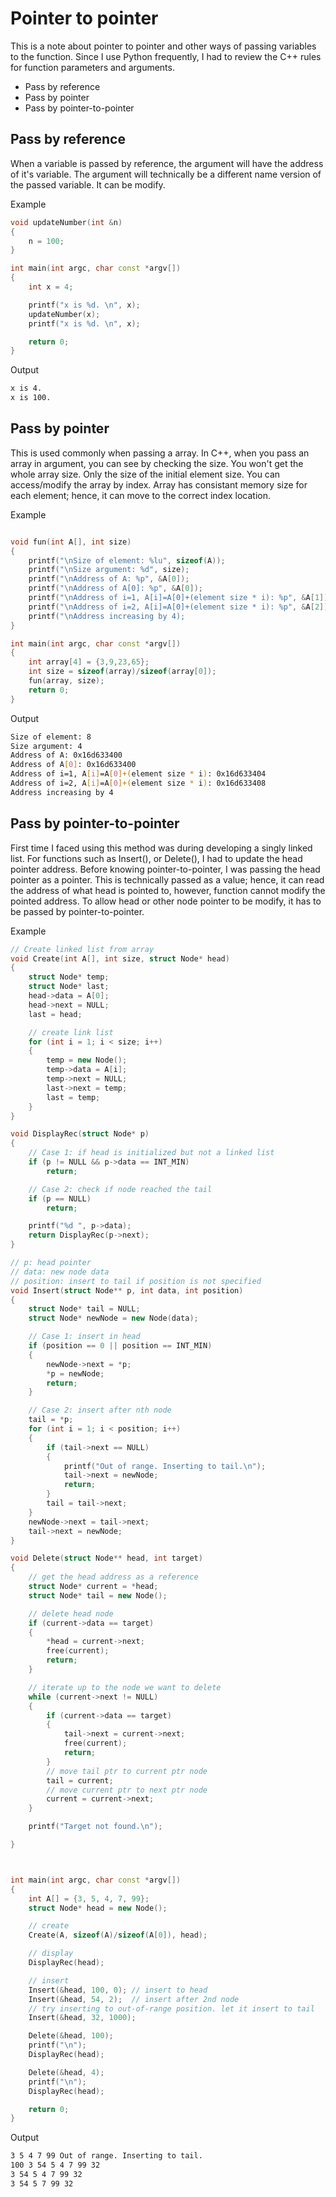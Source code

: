 # Pointer to pointer

This is a note about pointer to pointer and other ways of passing variables to the function. Since I use Python frequently,
I had to review the C++ rules for function parameters and arguments.

- Pass by reference
- Pass by pointer
- Pass by pointer-to-pointer

## Pass by reference
When a variable is passed by reference, the argument will have the address of it's variable.
The argument will technically be a different name version of the passed variable.
It can be modify.

Example

``` cpp
void updateNumber(int &n)
{
    n = 100;
}

int main(int argc, char const *argv[])
{
    int x = 4;

    printf("x is %d. \n", x);
    updateNumber(x);
    printf("x is %d. \n", x);

    return 0;
}

```

Output

``` bash
x is 4.
x is 100.

```

## Pass by pointer
This is used commonly when passing a array. In C++, when you pass an array in argument, you can see by checking the size.
You won't get the whole array size. Only the size of the initial element size.
You can access/modify the array by index. Array has consistant memory size for each element; hence, it can move to the
correct index location.

Example

``` cpp

void fun(int A[], int size)
{
    printf("\nSize of element: %lu", sizeof(A));
    printf("\nSize argument: %d", size);
    printf("\nAddress of A: %p", &A[0]);
    printf("\nAddress of A[0]: %p", &A[0]);
    printf("\nAddress of i=1, A[i]=A[0]+(element size * i): %p", &A[1]);
    printf("\nAddress of i=2, A[i]=A[0]+(element size * i): %p", &A[2]);
    printf("\nAddress increasing by 4);
}

int main(int argc, char const *argv[])
{
    int array[4] = {3,9,23,65};
    int size = sizeof(array)/sizeof(array[0]);
    fun(array, size);
    return 0;
}

```


Output

``` bash
Size of element: 8
Size argument: 4
Address of A: 0x16d633400
Address of A[0]: 0x16d633400
Address of i=1, A[i]=A[0]+(element size * i): 0x16d633404
Address of i=2, A[i]=A[0]+(element size * i): 0x16d633408
Address increasing by 4

```

## Pass by pointer-to-pointer
First time I faced using this method was during developing a singly linked list.
For functions such as Insert(), or Delete(), I had to update the head pointer address.
Before knowing pointer-to-pointer, I was passing the head pointer as a pointer. This is technically passed
as a value; hence, it can read the address of what head is pointed to, however, function cannot modify the pointed address.
To allow head or other node pointer to be modify, it has to be passed by pointer-to-pointer.


Example

``` cpp
// Create linked list from array
void Create(int A[], int size, struct Node* head)
{
    struct Node* temp;
    struct Node* last;
    head->data = A[0];
    head->next = NULL;
    last = head;

    // create link list
    for (int i = 1; i < size; i++)
    {
        temp = new Node();
        temp->data = A[i];
        temp->next = NULL;
        last->next = temp;
        last = temp;
    }
}

void DisplayRec(struct Node* p)
{
    // Case 1: if head is initialized but not a linked list
    if (p != NULL && p->data == INT_MIN)
        return;

    // Case 2: check if node reached the tail
    if (p == NULL)
        return;

    printf("%d ", p->data);
    return DisplayRec(p->next);
}

// p: head pointer
// data: new node data
// position: insert to tail if position is not specified
void Insert(struct Node** p, int data, int position)
{
    struct Node* tail = NULL;
    struct Node* newNode = new Node(data);

    // Case 1: insert in head
    if (position == 0 || position == INT_MIN)
    {
        newNode->next = *p;
        *p = newNode;
        return;
    }

    // Case 2: insert after nth node
    tail = *p;
    for (int i = 1; i < position; i++)
    {
        if (tail->next == NULL)
        {
            printf("Out of range. Inserting to tail.\n");
            tail->next = newNode;
            return;
        }
        tail = tail->next;
    }
    newNode->next = tail->next;
    tail->next = newNode;
}

void Delete(struct Node** head, int target)
{
    // get the head address as a reference
    struct Node* current = *head;
    struct Node* tail = new Node();

    // delete head node
    if (current->data == target)
    {
        *head = current->next;
        free(current);
        return;
    }

    // iterate up to the node we want to delete
    while (current->next != NULL)
    {
        if (current->data == target)
        {
            tail->next = current->next;
            free(current);
            return;
        }
        // move tail ptr to current ptr node
        tail = current;
        // move current ptr to next ptr node
        current = current->next;
    }

    printf("Target not found.\n");

}



int main(int argc, char const *argv[])
{
    int A[] = {3, 5, 4, 7, 99};
    struct Node* head = new Node();

    // create
    Create(A, sizeof(A)/sizeof(A[0]), head);

    // display
    DisplayRec(head);

    // insert
    Insert(&head, 100, 0); // insert to head
    Insert(&head, 54, 2);  // insert after 2nd node
    // try inserting to out-of-range position. let it insert to tail
    Insert(&head, 32, 1000);

    Delete(&head, 100);
    printf("\n");
    DisplayRec(head);

    Delete(&head, 4);
    printf("\n");
    DisplayRec(head);

    return 0;
}

```


Output

``` bash
3 5 4 7 99 Out of range. Inserting to tail.
100 3 54 5 4 7 99 32
3 54 5 4 7 99 32
3 54 5 7 99 32

```
